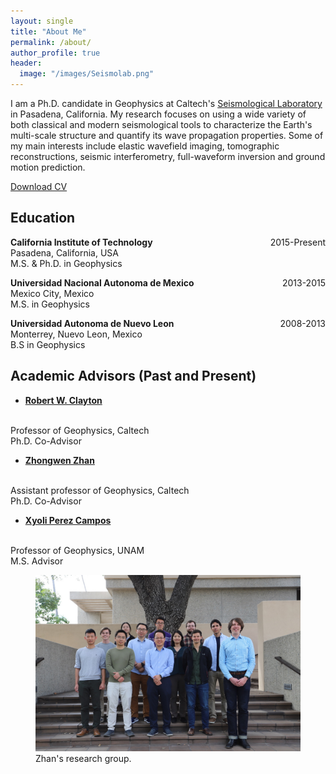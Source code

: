 ```yaml
---
layout: single
title: "About Me"
permalink: /about/
author_profile: true
header:
  image: "/images/Seismolab.png"
---
```


I am a Ph.D. candidate in Geophysics at Caltech's [Seismological Laboratory](http://www.seismolab.caltech.edu) in Pasadena, California. My research focuses on using a wide variety of both classical and modern seismological tools to characterize the Earth's multi-scale structure and quantify its wave propagation properties. Some of my main interests include elastic wavefield imaging, tomographic reconstructions, seismic interferometry, full-waveform inversion and ground motion prediction.

[Download CV](http://jorgecastellanos90.github.io/files/CV.pdf)

## Education
<p><b>California Institute of Technology</b><p2 style="float: right">2015-Present</p2><br>Pasadena, California, USA<br>M.S. & Ph.D. in Geophysics</p>

<p><b>Universidad Nacional Autonoma de Mexico</b><p2 style="float: right">2013-2015</p2><br>Mexico City, Mexico<br>M.S. in Geophysics</p>

<p><b>Universidad Autonoma de Nuevo Leon</b><p2 style="float: right">2008-2013</p2><br>Monterrey, Nuevo Leon, Mexico<br>B.S in Geophysics</p>

## Academic Advisors (Past and Present)
- [**Robert W. Clayton**](http://web.gps.caltech.edu/~clay/homepage.html)
<br>
Professor of Geophysics, Caltech
<br>
Ph.D. Co-Advisor

- [**Zhongwen Zhan**](http://zhan.caltech.edu)
<br>
Assistant professor of Geophysics, Caltech
<br>
Ph.D. Co-Advisor

- [**Xyoli Perez Campos**](http://zhan.caltech.edu)
<br>
Professor of Geophysics, UNAM
<br>
M.S. Advisor

<figure>
  <img src="/images/ZhongwenGroup.jpg" alt="Zhan group">
  <figcaption>Zhan's research group.</figcaption>
</figure>
